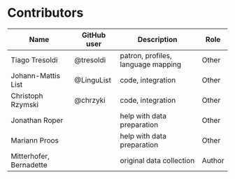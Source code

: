 # Contributors

Name | GitHub user | Description | Role
--- | --- | --- | ---
Tiago Tresoldi | @tresoldi | patron, profiles, language mapping | Other 
Johann-Mattis List | @LinguList | code, integration | Other
Christoph Rzymski | @chrzyki | code, integration | Other
Jonathan Roper | | help with data preparation | Other
Mariann Proos | | help with data preparation | Other
Mitterhofer, Bernadette | | original data collection | Author
